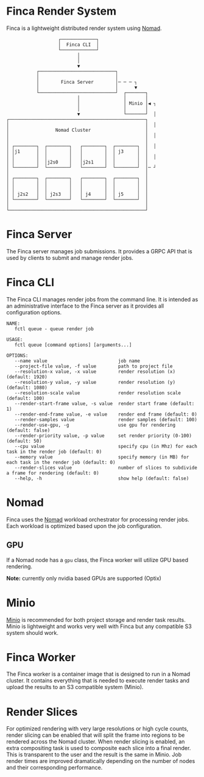 # Finca Render System
Finca is a lightweight distributed render system using [Nomad](https://nomad.io).

```
                   ┌─────────────┐
                   │  Finca CLI  │
                   └─────────────┘
                          │
                          │
                          ▼
           ┌────────────────────────────┐
           │                            │
           │        Finca Server        │─ ─ ─ ┐
           │                            │      ▼
           └────────────────────────────┘  ┌───────┐
                          │                │       │
                          │                │ Minio │◀ ┐
                          │                │       │
                          ▼                └───────┘  │
┌──────────────────────────────────────────────────┐
│                                                  │  │
│                 Nomad Cluster                    │
│                                                  │  │
│                                                  │
│ ┌────────┐  ┌────────┐   ┌────────┐  ┌────────┐  │  │
│ │j1      │  │        │   │        │  │ j3     │  │
│ │        │  │        │   │        │  │        │  │  │
│ │        │  │j2s0    │   │j2s1    │  │        │  │
│ └────────┘  └────────┘   └────────┘  └────────┘  │─ ┘
│                                                  │
│ ┌────────┐  ┌────────┐   ┌────────┐  ┌────────┐  │
│ │        │  │        │   │        │  │        │  │
│ │        │  │        │   │        │  │        │  │
│ │ j2s2   │  │ j2s3   │   │ j4     │  │ j5     │  │
│ └────────┘  └────────┘   └────────┘  └────────┘  │
│                                                  │
└──────────────────────────────────────────────────┘
```

# Finca Server
The Finca server manages job submissions.  It provides a GRPC API that is used by clients
to submit and manage render jobs.

# Finca CLI
The Finca CLI manages render jobs from the command line.  It is intended as an administrative
interface to the Finca server as it provides all configuration options.

```
NAME:
   fctl queue - queue render job

USAGE:
   fctl queue [command options] [arguments...]

OPTIONS:
   --name value                          job name
   --project-file value, -f value        path to project file
   --resolution-x value, -x value        render resolution (x) (default: 1920)
   --resolution-y value, -y value        render resolution (y) (default: 1080)
   --resolution-scale value              render resolution scale (default: 100)
   --render-start-frame value, -s value  render start frame (default: 1)
   --render-end-frame value, -e value    render end frame (default: 0)
   --render-samples value                render samples (default: 100)
   --render-use-gpu, -g                  use gpu for rendering (default: false)
   --render-priority value, -p value     set render priority (0-100) (default: 50)
   --cpu value                           specify cpu (in Mhz) for each task in the render job (default: 0)
   --memory value                        specify memory (in MB) for each task in the render job (default: 0)
   --render-slices value                 number of slices to subdivide a frame for rendering (default: 0)
   --help, -h                            show help (default: false)
```

# Nomad
Finca uses the [Nomad](https://www.nomadproject.io/) workload orchestrator for processing render jobs.  Each
workload is optimized based upon the job configuration.

## GPU
If a Nomad node has a `gpu` class, the Finca worker will utilize GPU based rendering.

**Note:** currently only nvidia based GPUs are supported (Optix)

# Minio
[Minio](https://min.io/) is recommended for both project storage and render task results.  Minio is lightweight
and works very well with Finca but any compatible S3 system should work.

# Finca Worker
The Finca worker is a container image that is designed to run in a Nomad cluster.  It contains everything
that is needed to execute render tasks and upload the results to an S3 compatible system (Minio).

# Render Slices
For optimized rendering with very large resolutions or high cycle counts, render slicing can be enabled that will
split the frame into regions to be rendered across the Nomad cluster.  When render slicing is enabled, an extra
compositing task is used to composite each slice into a final render.  This is transparent to the user and the result
is the same in Minio.  Job render times are improved dramatically depending on the number of nodes and their
corresponding performance.

